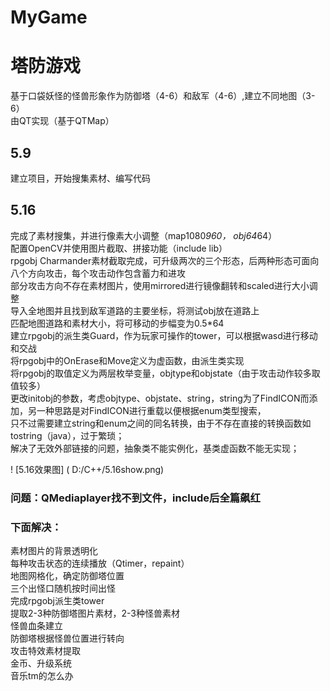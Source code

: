 # MyGame

塔防游戏
===
基于口袋妖怪的怪兽形象作为防御塔（4-6）和敌军（4-6）,建立不同地图（3-6）<br> 
由QT实现（基于QTMap）<br> 

5.9
---
建立项目，开始搜集素材、编写代码<br> 

5.16
---
完成了素材搜集，并进行像素大小调整（map1080*960， obj64*64）<br> 
配置OpenCV并使用图片截取、拼接功能（include lib）<br> 
rpgobj Charmander素材截取完成，可升级两次的三个形态，后两种形态可面向八个方向攻击，每个攻击动作包含蓄力和进攻<br> 
部分攻击方向不存在素材图片，使用mirrored进行镜像翻转和scaled进行大小调整<br> 
导入全地图并且找到敌军道路的主要坐标，将测试obj放在道路上<br> 
匹配地图道路和素材大小，将可移动的步幅变为0.5*64<br> 
建立rpgobj的派生类Guard，作为玩家可操作的tower，可以根据wasd进行移动和交战<br> 
将rpgobj中的OnErase和Move定义为虚函数，由派生类实现<br> 
将rpgobj的取值定义为两层枚举变量，objtype和objstate（由于攻击动作较多取值较多）<br> 
更改initobj的参数，考虑objtype、objstate、string，string为了FindICON而添加，另一种思路是对FindICON进行重载以便根据enum类型搜索，<br> 
只不过需要建立string和enum之间的同名转换，由于不存在直接的转换函数如tostring（java），过于繁琐；<br> 
解决了无效外部链接的问题，抽象类不能实例化，基类虚函数不能无实现；<br> 

! [5.16效果图] ( D:/C++/5.16show.png)

### 问题：QMediaplayer找不到文件，include后全篇飙红<br> 

### 下面解决：
素材图片的背景透明化<br> 
每种攻击状态的连续播放（Qtimer，repaint）<br> 
地图网格化，确定防御塔位置<br> 
三个出怪口随机按时间出怪<br> 
完成rpgobj派生类tower<br> 
提取2-3种防御塔图片素材，2-3种怪兽素材<br> 
怪兽血条建立<br> 
防御塔根据怪兽位置进行转向<br> 
攻击特效素材提取<br> 
金币、升级系统<br> 
音乐tm的怎么办<br> 

